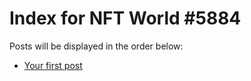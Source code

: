# Index for NFT World #5884
Posts will be displayed in the order below:

- [Your first post](./001-first.md)

